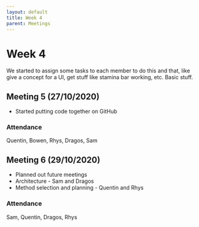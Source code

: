 ```yaml
---
layout: default
title: Week 4
parent: Meetings
---
```


# Week 4

We started to assign some tasks to each member to do this and that, like give a concept for a UI, get stuff like stamina bar working, etc. Basic stuff.

## Meeting 5 (27/10/2020)

* Started putting code together on GitHub

### Attendance

Quentin, Bowen, Rhys, Dragos, Sam

## Meeting 6 (29/10/2020)

* Planned out future meetings
* Architecture - Sam and Dragos
* Method selection and planning - Quentin and Rhys

### Attendance

Sam, Quentin, Dragos, Rhys
